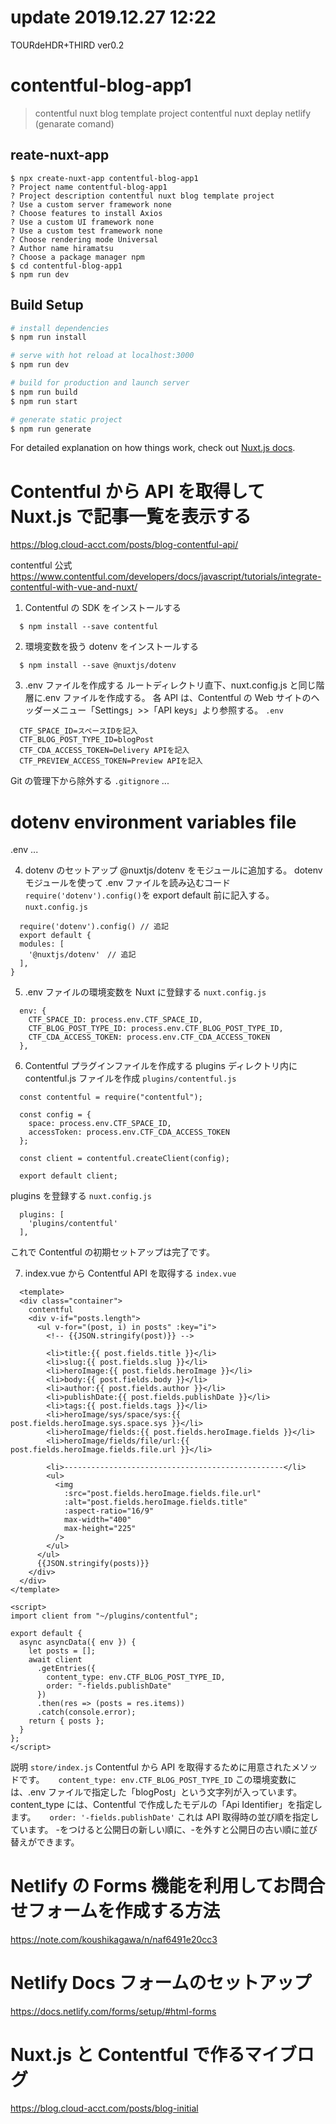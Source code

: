 # update 2019.12.27 12:22

TOURdeHDR+THIRD ver0.2

# contentful-blog-app1

> contentful nuxt blog template project
> contentful nuxt
> deplay netlify (genarate comand)

## reate-nuxt-app

```
$ npx create-nuxt-app contentful-blog-app1
? Project name contentful-blog-app1
? Project description contentful nuxt blog template project
? Use a custom server framework none
? Choose features to install Axios
? Use a custom UI framework none
? Use a custom test framework none
? Choose rendering mode Universal
? Author name hiramatsu
? Choose a package manager npm
$ cd contentful-blog-app1
$ npm run dev
```

## Build Setup

```bash
# install dependencies
$ npm run install

# serve with hot reload at localhost:3000
$ npm run dev

# build for production and launch server
$ npm run build
$ npm run start

# generate static project
$ npm run generate
```

For detailed explanation on how things work, check out [Nuxt.js docs](https://nuxtjs.org).

# Contentful から API を取得して Nuxt.js で記事一覧を表示する

https://blog.cloud-acct.com/posts/blog-contentful-api/

contentful 公式
https://www.contentful.com/developers/docs/javascript/tutorials/integrate-contentful-with-vue-and-nuxt/

1. Contentful の SDK をインストールする

```
  $ npm install --save contentful
```

2. 環境変数を扱う dotenv をインストールする

```
  $ npm install --save @nuxtjs/dotenv

```

3. .env ファイルを作成する
   ルートディレクトリ直下、nuxt.config.js と同じ階層に.env ファイルを作成する。
   各 API は、Contentful の Web サイトのヘッダーメニュー「Settings」>>「API keys」より参照する。
   `.env`

```
  CTF_SPACE_ID=スペースIDを記入
  CTF_BLOG_POST_TYPE_ID=blogPost
  CTF_CDA_ACCESS_TOKEN=Delivery APIを記入
  CTF_PREVIEW_ACCESS_TOKEN=Preview APIを記入
```

Git の管理下から除外する
`.gitignore`
...

# dotenv environment variables file

.env
...

4. dotenv のセットアップ
   @nuxtjs/dotenv をモジュールに追加する。
   dotenv モジュールを使って
   .env ファイルを読み込むコード`require('dotenv').config()`を
   export default 前に記入する。
   `nuxt.config.js`

```
  require('dotenv').config() // 追記
  export default {
  modules: [
    '@nuxtjs/dotenv'　// 追記
  ],
}
```

5. .env ファイルの環境変数を Nuxt に登録する
   `nuxt.config.js`

```
  env: {
    CTF_SPACE_ID: process.env.CTF_SPACE_ID,
    CTF_BLOG_POST_TYPE_ID: process.env.CTF_BLOG_POST_TYPE_ID,
    CTF_CDA_ACCESS_TOKEN: process.env.CTF_CDA_ACCESS_TOKEN
  },
```

6. Contentful プラグインファイルを作成する
   plugins ディレクトリ内に contentful.js ファイルを作成
   `plugins/contentful.js`

```
  const contentful = require("contentful");

  const config = {
    space: process.env.CTF_SPACE_ID,
    accessToken: process.env.CTF_CDA_ACCESS_TOKEN
  };

  const client = contentful.createClient(config);

  export default client;

```

plugins を登録する
`nuxt.config.js`

```
  plugins: [
    'plugins/contentful'
  ],
```

これで Contentful の初期セットアップは完了です。

7. index.vue から Contentful API を取得する
   `index.vue`

```
  <template>
  <div class="container">
    contentful
    <div v-if="posts.length">
      <ul v-for="(post, i) in posts" :key="i">
        <!-- {{JSON.stringify(post)}} -->

        <li>title:{{ post.fields.title }}</li>
        <li>slug:{{ post.fields.slug }}</li>
        <li>heroImage:{{ post.fields.heroImage }}</li>
        <li>body:{{ post.fields.body }}</li>
        <li>author:{{ post.fields.author }}</li>
        <li>publishDate:{{ post.fields.publishDate }}</li>
        <li>tags:{{ post.fields.tags }}</li>
        <li>heroImage/sys/space/sys:{{ post.fields.heroImage.sys.space.sys }}</li>
        <li>heroImage/fields:{{ post.fields.heroImage.fields }}</li>
        <li>heroImage/fields/file/url:{{ post.fields.heroImage.fields.file.url }}</li>

        <li>-------------------------------------------------</li>
        <ul>
          <img
            :src="post.fields.heroImage.fields.file.url"
            :alt="post.fields.heroImage.fields.title"
            :aspect-ratio="16/9"
            max-width="400"
            max-height="225"
          />
        </ul>
      </ul>
      {{JSON.stringify(posts)}}
    </div>
  </div>
</template>

<script>
import client from "~/plugins/contentful";

export default {
  async asyncData({ env }) {
    let posts = [];
    await client
      .getEntries({
        content_type: env.CTF_BLOG_POST_TYPE_ID,
        order: "-fields.publishDate"
      })
      .then(res => (posts = res.items))
      .catch(console.error);
    return { posts };
  }
};
</script>
```

説明
`store/index.js`
Contentful から API を取得するために用意されたメソッドです。 　
`content_type: env.CTF_BLOG_POST_TYPE_ID`
この環境変数には、.env ファイルで指定した「blogPost」という文字列が入っています。
content_type には、Contentful で作成したモデルの「Api Identifier」を指定します。 　
`order: '-fields.publishDate'`
これは API 取得時の並び順を指定しています。 -をつけると公開日の新しい順に、-を外すと公開日の古い順に並び替えができます。

# Netlify の Forms 機能を利用してお問合せフォームを作成する方法

https://note.com/koushikagawa/n/naf6491e20cc3

# Netlify Docs フォームのセットアップ

https://docs.netlify.com/forms/setup/#html-forms

# Nuxt.js と Contentful で作るマイブログ

https://blog.cloud-acct.com/posts/blog-initial
